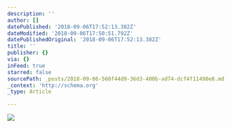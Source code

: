 ```yaml
---
description: ''
author: []
datePublished: '2018-09-06T17:52:13.382Z'
dateModified: '2018-09-06T17:50:51.792Z'
datePublishedOriginal: '2018-09-06T17:52:13.382Z'
title: ''
publisher: {}
via: {}
inFeed: true
starred: false
sourcePath: _posts/2018-09-06-560f44d9-36d3-400b-ad74-dcf4f11490e8.md
_context: 'http://schema.org'
_type: Article

---
```

![](https://the-grid-user-content.s3-us-west-2.amazonaws.com/cf4489ec-05f0-49bd-9499-f63cbbb0103c.jpg)
